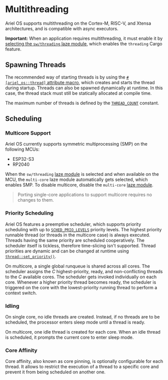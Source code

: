 # Multithreading

Ariel OS supports multithreading on the Cortex-M, RISC-V, and Xtensa architectures, and is compatible with async executors.

**Important:**
When an application requires multithreading, it must enable it by [selecting the `sw/threading` laze module][laze-modules-book], which enables the `threading` Cargo feature.

## Spawning Threads

The recommended way of starting threads is by using the [`#[ariel_os::thread]` attribute macro][thread-attr-macro-rustdoc], which creates and starts the thread during startup.
Threads can also be spawned dynamically at runtime. In this case, the thread stack must still be statically allocated at compile time.

The maximum number of threads is defined by the [`THREAD_COUNT`][max-thread-count-rustdoc] constant.

## Scheduling

### Multicore Support

Ariel OS currently supports symmetric multiprocessing (SMP) on the following MCUs:
  - ESP32-S3
  - RP2040

When the `sw/threading` [laze module][laze-modules-book] is selected and when available on the MCU, the `multi-core` laze module automatically gets selected, which enables SMP.
To disable multicore, disable the `multi-core` [laze module][laze-modules-book].

> Porting single-core applications to support multicore requires no changes to them.

### Priority Scheduling

Ariel OS features a preemptive scheduler, which supports priority scheduling with up to [`SCHED_PRIO_LEVELS`][sched-prio-levels-rustdoc] priority levels.
The highest priority runnable thread (or threads in the multicore case) is always executed.
Threads having the same priority are scheduled cooperatively.
The scheduler itself is tickless, therefore time-slicing isn't supported.
Thread priorities are dynamic and can be changed at runtime using [`thread::set_priority()`][set-priority-rustdoc].

On multicore, a single global runqueue is shared across all cores.
The scheduler assigns the _C_ highest-priority, ready, and non-conflicting threads to the _C_ available cores.
The scheduler gets invoked individually on each core.
Whenever a higher priority thread becomes ready, the scheduler is triggered on the core with the lowest-priority running thread to perform a context switch.

### Idling

On single core, no idle threads are created.
Instead, if no threads are to be scheduled, the processor enters sleep mode until a thread is ready.

On multicore, one idle thread is created for each core.
When an idle thread is scheduled, it prompts the current core to enter sleep mode.

### Core Affinity

Core affinity, also known as core pinning, is optionally configurable for each thread.
It allows to restrict the execution of a thread to a specific core and prevent it from being scheduled on another one.

[Embassy]: https://embassy.dev/
[thread-attr-macro-rustdoc]: https://ariel-os.github.io/ariel-os/dev/docs/api/ariel_os/attr.thread.html
[max-thread-count-rustdoc]: https://ariel-os.github.io/ariel-os/dev/docs/api/ariel_os/thread/constant.THREAD_COUNT.html
[set-priority-rustdoc]: https://ariel-os.github.io/ariel-os/dev/docs/api/ariel_os/thread/fn.set_priority.html
[sched-prio-levels-rustdoc]: https://ariel-os.github.io/ariel-os/dev/docs/api/ariel_os/thread/constant.SCHED_PRIO_LEVELS.html
[laze-modules-book]: ./build-system.md#laze-modules
